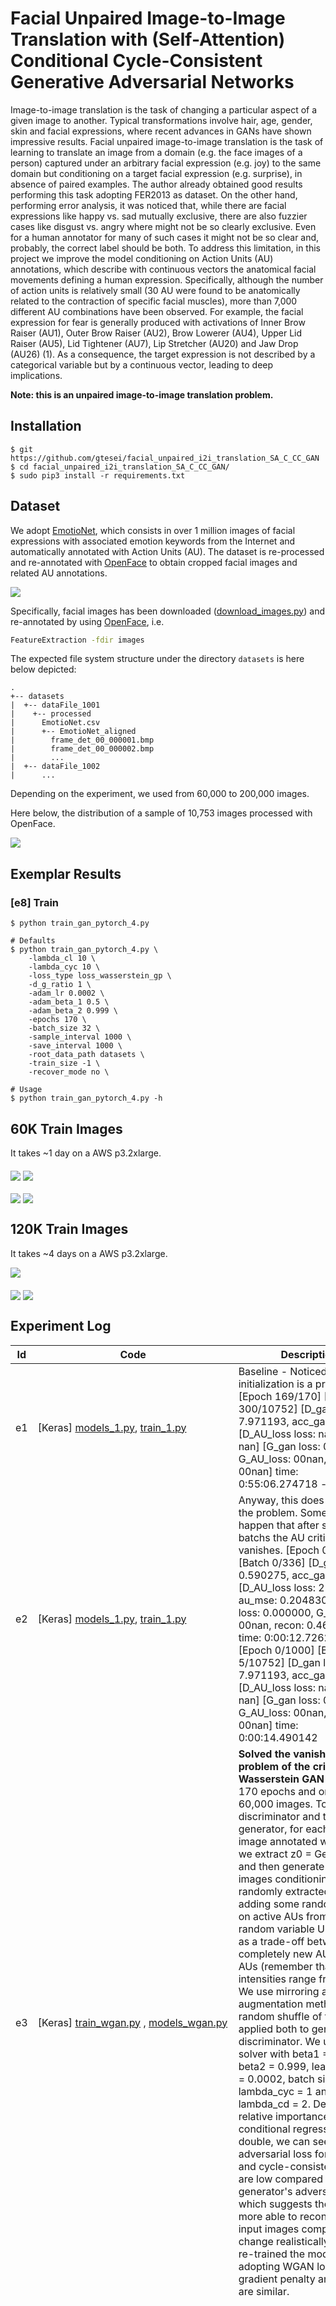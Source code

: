 # Facial Unpaired Image-to-Image Translation with (Self-Attention) Conditional Cycle-Consistent Generative Adversarial Networks

Image-to-image translation is the task of changing a particular aspect of a given image to another.
Typical transformations involve hair, age, gender, skin and facial expressions, where recent advances
in GANs have shown impressive results. Facial unpaired image-to-image translation is the task of
learning to translate an image from a domain (e.g. the face images of a person) captured under
an arbitrary facial expression (e.g. joy) to the same domain but conditioning on a target facial
expression (e.g. surprise), in absence of paired examples. The author already obtained good results performing this task adopting FER2013 as dataset. On the other hand, performing error
analysis, it was noticed that, while there are facial expressions like happy vs. sad mutually exclusive,
there are also fuzzier cases like disgust vs. angry where might not be so clearly exclusive. Even for a
human annotator for many of such cases it might not be so clear and, probably, the correct label should
be both. To address this limitation, in this project we improve the model conditioning on Action
Units (AU) annotations, which describe with continuous vectors the anatomical facial movements
defining a human expression. Specifically, although the number of action units is relatively small (30
AU were found to be anatomically related to the contraction of specific facial muscles), more than
7,000 different AU combinations have been observed. For example, the facial expression for fear is
generally produced with activations of Inner Brow Raiser (AU1), Outer Brow Raiser (AU2), Brow
Lowerer (AU4), Upper Lid Raiser (AU5), Lid Tightener (AU7), Lip Stretcher (AU20) and Jaw Drop
(AU26) (1). As a consequence, the target expression is not described by a categorical variable but
by a continuous vector, leading to deep implications. 

**Note: this is an unpaired image-to-image translation problem.**

## Installation
    $ git https://github.com/gtesei/facial_unpaired_i2i_translation_SA_C_CC_GAN
    $ cd facial_unpaired_i2i_translation_SA_C_CC_GAN/
    $ sudo pip3 install -r requirements.txt
    
## Dataset 
We adopt [EmotioNet](https://ieeexplore.ieee.org/abstract/document/7780969), which consists in over 1 million images of facial expressions with associated 
emotion keywords from the Internet and automatically annotated with Action Units (AU). The dataset is re-processed and re-annotated with [OpenFace](https://cmusatyalab.github.io/openface/) to obtain cropped facial images and related AU annotations.

<img src="images/EmotioNet2OpenFace.PNG" align="center" /> 

Specifically, facial images has been downloaded ([download_images.py](download_images.py)) and re-annotated by using [OpenFace](https://cmusatyalab.github.io/openface/), i.e. 

```bash 
FeatureExtraction -fdir images
```

The expected file system structure under the directory ```datasets``` is here below depicted: 

```
.
+-- datasets 
|  +-- dataFile_1001
|    +-- processed
|      EmotioNet.csv
|      +-- EmotioNet_aligned
|        frame_det_00_000001.bmp
|        frame_det_00_000002.bmp
|        ...
|  +-- dataFile_1002
|      ...
```

Depending on the experiment, we used from 60,000 to 200,000 images. 

Here below, the distribution of a sample of 10,753 images processed with OpenFace. 

<img src="images/hist.png" align="center" /> 



## Exemplar Results 

### [e8]  Train 
    $ python train_gan_pytorch_4.py
    
    # Defaults
    $ python train_gan_pytorch_4.py \
        -lambda_cl 10 \
        -lambda_cyc 10 \
        -loss_type loss_wasserstein_gp \
        -d_g_ratio 1 \
        -adam_lr 0.0002 \
        -adam_beta_1 0.5 \
        -adam_beta_2 0.999 \
        -epochs 170 \
        -batch_size 32 \
        -sample_interval 1000 \
        -save_interval 1000 \
        -root_data_path datasets \
        -train_size -1 \
        -recover_mode no \
        
    # Usage
    $ python train_gan_pytorch_4.py -h
    
## 60K Train Images 

It takes ~1 day on a AWS p3.2xlarge. 

<img src="images/success/vers_4_60K/au_edition_47_2000___OK____.png" align="middle" /> 

<img src="images/success/vers_4_60K/au_edition_14_2000____OK_____.png" align="middle" /> 

<img src="images/success/vers_4_60K/translat_47_20_____OK_____.png" align="middle" />   <img src="images/success/vers_4_60K/reconstr_136_2000.png.png" align="middle" /> 

## 120K Train Images 

It takes ~4 days on a AWS p3.2xlarge. 

<img src="images/success/vers_4_60K/au_edition_69_0__OK__.png" align="middle" /> 

<img src="images/success/vers_4_60K/emotion_trans_37_0__OK____.png" align="middle" /> <img src="images/success/vers_4_60K/translat_69_OK_.png" align="middle" /> 

## Experiment Log

Id | Code | Description | Notes | 
--- | --- | --- | --- |
e1 | [Keras] [models_1.py](models_1.py), [train_1.py](train_1.py) | Baseline - Noticed that initialization is a problem. [Epoch 169/170] [Batch 300/10752] [D_gan loss: 7.971193, acc_gan:   0%] [D_AU_loss loss: nan, au_mse: nan] [G_gan loss: 0.000000, G_AU_loss: 00nan, recon: 00nan] time: 0:55:06.274718 -  | adopted [Xavier normal initializization](http://proceedings.mlr.press/v9/glorot10a/glorot10a.pdf).  |
e2 | [Keras] [models_1.py](models_1.py), [train_1.py](train_1.py) | Anyway, this does not solve the problem. Sometime, it can happen that after some batchs the AU critic loss vanishes. [Epoch 0/1000] [Batch 0/336] [D_gan loss: 0.590275, acc_gan:  56%] [D_AU_loss loss: 2.322111, au_mse: 0.204830] [G_gan loss: 0.000000, G_AU_loss: 00nan, recon: 0.466637] time: 0:00:12.726241 [Epoch 0/1000] [Batch 5/10752] [D_gan loss: 7.971193, acc_gan:   0%] [D_AU_loss loss: nan, au_mse: nan] [G_gan loss: 0.000000, G_AU_loss: 00nan, recon: 00nan] time: 0:00:14.490142  | adopted [Xavier uniform initializization](http://proceedings.mlr.press/v9/glorot10a/glorot10a.pdf). But again it does not solve the problem every time |
e3 | [Keras] [train_wgan.py](train_wgan.py) , [models_wgan.py](models_wgan.py) | __Solved the vanishing loss problem of the critic with Wasserstein GAN or [WGAN](https://arxiv.org/abs/1701.07875)__  170 epochs and on a trainset 60,000 images. To train discriminator and the generator, for each train image annotated with AUs , we extract z0 = Genc(x0), and then generate 10 face images conditioning on AUs randomly extracted from Y adding some random noise on active AUs from a uniform random variable U (0.1,0.1) as a trade-off between completely new AUs vs. likely AUs (remember that AU intensities range from 0 to 5). We use mirroring as augmentation method and random shuffle of train data is applied both to generator and discriminator. We use Adam solver with beta1 = 0.5 and beta2 = 0.999, learning rate = 0.0002, batch size of 64, lambda_cyc = 1 and lambda_cd = 2. Despite the relative importance of conditional regression loss is double, we can see that the adversarial loss for the critic and cycle-consistency loss are low compared to the generator's adversarial loss, which suggests the model is more able to reconstruct input images compared to change realistically AUs. We re-trained the model adopting WGAN loss without gradient penalty and results are similar. | Note that our critic is a multi-task learning function, hence we didn't adopt the convolution at the last layer but we flattened to feed the two separate dense layers. 
e4 | [Keras] [train_gan_custom_au_loss.py](train_gan_custom_au_loss.py) | Experimented novel conditional regression lost __log_mean_absolute_error__ | It turns out that modelling the conditional loss as a regression loss has many disadvatages. [OpenFace](https://cmusatyalab.github.io/openface/)  provides both __AUxx_c__, denoting the presence (=1) or absence (=0) of a given AU and __AUxx_r__, denoting the intensity of a given AU (0-5 scale). I noticed that many times for the same AU with AUxx_c active we have low values of AUxx_r intensities or values comparables to AUs with AUxx_c inactive. This suggests me that maybe __AUxx_c__ could be more reliable annotations.           |
e5 | [PyTorch] [train_gan_pytorch.py](train_gan_pytorch.py) , [models_gan_pytorch.py](models_gan_pytorch.py)  | Re-implemted in PyTorch supporting __loss_nonsaturating__ and __loss_wasserstein_gp__. Also, adopted __AUxx_c__  annotations instead of __AUxx_r__. This implies chaning the conditional loss: from regression loss to binary cross-entropy loss. Also, we changed the procedure to sample from the generator. For a given AU vectors (17 dimensional), we consider the 17 vectors obtained complementing one dimension at the time. |  Results are good in terms of reconstructing images but not in terms of changing realistically AUs.  |
e6 | [PyTorch] [models_gan_pytorch_2_bottlenec5x5.py](models_gan_pytorch_2_bottlenec5x5.py) , [train_gan_pytorch_bottleneck5x5.py](train_gan_pytorch_bottleneck5x5.py)  | In the generator instead of having a bottleneck of (512,1,1) we have an 5x5 activation map. Also, the target AU vector is tiled into a 17x5x5 tensor and concatenated before the 1x1 convolution. |  Results are good in terms of recostructing but not in terms of changing realistically AUs.  |
e7 | [PyTorch] [models_gan_pytorch_3.py](models_gan_pytorch_3.py) , [train_gan_pytorch_3.py](train_gan_pytorch_3.py)  | Used same architecture of e6 adding one more convolutional/deconvolutional layer both to the generator and discriminator. |  Results are good in terms of recostructing and also in terms of [changing realistically AUs](https://github.com/gtesei/facial_unpaired_i2i_translation_SA_C_CC_GAN/tree/master/images/success/vers_3).  |
e8 | [PyTorch] [models_gan_pytorch_4.py](models_gan_pytorch_4.py) , [train_gan_pytorch_4.py](train_gan_pytorch_4.py)  | Adopted 128,580 images. [Frechet Inception Distance](FID.py) is computed every 1,000 batches for specific combinations of AUs, i.e. __joy__ (AU06 + AU12), __sadness__ (AU01 + AU04 + AU15), __surprise__ (AU01, AU02, AU05, AU26), __contempt__ (AU12 + AU14). This implementation of Frechet Inception Distance sometime generates fatal errors (e.g. for imaginary component in cov. matrix), hence it was necessary to implement an hot restore procedure for continuing the training loading the last model/training_history saved. |  Results are good in terms of recostructing and also in terms of [changing realistically AUs](https://github.com/gtesei/facial_unpaired_i2i_translation_SA_C_CC_GAN/tree/master/images/success/vers_4_60K).  |



